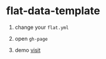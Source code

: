 # flat-data-template


1. change your `flat.yml` 

2. open `gh-page`

3. demo [visit](https://web3cave.github.io/flat-data-template/)